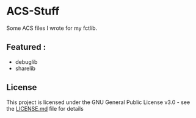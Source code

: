 # ACS-Stuff

Some ACS files I wrote for my fctlib.

## Featured :

* debuglib
* sharelib

## License

This project is licensed under the GNU General Public License v3.0 - see the [LICENSE.md](LICENSE.md) file for details